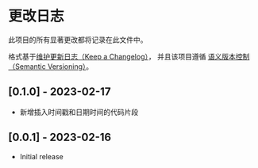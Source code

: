 # 更改日志

此项目的所有显著更改都将记录在此文件中。

格式基于[维护更新日志（Keep a Changelog）](https://keepachangelog.com/en/1.0.0/)，
并且该项目遵循 [语义版本控制（Semantic Versioning）](https://semver.org/lang/zh-CN/)。


## [0.1.0] - 2023-02-17

- 新增插入时间戳和日期时间的代码片段

## [0.0.1] - 2023-02-16

- Initial release